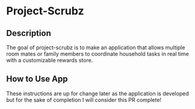 # Project-Scrubz

## Description

The goal of project-scrubz is to make an application that allows multiple room mates or family members to coordinate household tasks in real time with a customizable rewards store.

## How to Use App

These instructions  are up for change later as the application is developed but for the sake of completion I will consider this PR complete!

